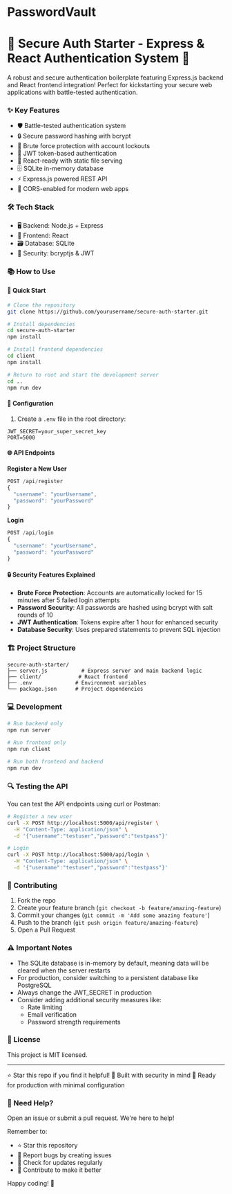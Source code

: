 # PasswordVault
# 🔐 Secure Auth Starter - Express & React Authentication System 🚀

A robust and secure authentication boilerplate featuring Express.js backend and React frontend integration! Perfect for kickstarting your secure web applications with battle-tested authentication.

### ✨ Key Features
- 🛡️ Battle-tested authentication system
- 🔒 Secure password hashing with bcrypt
- 🚫 Brute force protection with account lockouts
- 🎯 JWT token-based authentication
- 📱 React-ready with static file serving
- 🗄️ SQLite in-memory database
- ⚡ Express.js powered REST API
- 🔄 CORS-enabled for modern web apps

### 🛠️ Tech Stack
- 🖥️ Backend: Node.js + Express
- 🎨 Frontend: React
- 🗃️ Database: SQLite
- 🔑 Security: bcryptjs & JWT

### 📚 How to Use

#### 🚀 Quick Start
```bash
# Clone the repository
git clone https://github.com/yourusername/secure-auth-starter.git

# Install dependencies
cd secure-auth-starter
npm install

# Install frontend dependencies
cd client
npm install

# Return to root and start the development server
cd ..
npm run dev
```

#### 🔧 Configuration
1. Create a `.env` file in the root directory:
```env
JWT_SECRET=your_super_secret_key
PORT=5000
```

#### 🌐 API Endpoints

**Register a New User**
```javascript
POST /api/register
{
  "username": "yourUsername",
  "password": "yourPassword"
}
```

**Login**
```javascript
POST /api/login
{
  "username": "yourUsername",
  "password": "yourPassword"
}
```

#### 🔒 Security Features Explained
- **Brute Force Protection**: Accounts are automatically locked for 15 minutes after 5 failed login attempts
- **Password Security**: All passwords are hashed using bcrypt with salt rounds of 10
- **JWT Authentication**: Tokens expire after 1 hour for enhanced security
- **Database Security**: Uses prepared statements to prevent SQL injection

### 🏗️ Project Structure
```
secure-auth-starter/
├── server.js           # Express server and main backend logic
├── client/            # React frontend
├── .env              # Environment variables
└── package.json      # Project dependencies
```

### 💻 Development

```bash
# Run backend only
npm run server

# Run frontend only
npm run client

# Run both frontend and backend
npm run dev
```

### 🔍 Testing the API
You can test the API endpoints using curl or Postman:

```bash
# Register a new user
curl -X POST http://localhost:5000/api/register \
  -H "Content-Type: application/json" \
  -d '{"username":"testuser","password":"testpass"}'

# Login
curl -X POST http://localhost:5000/api/login \
  -H "Content-Type: application/json" \
  -d '{"username":"testuser","password":"testpass"}'
```

### 🤝 Contributing
1. Fork the repo
2. Create your feature branch (`git checkout -b feature/amazing-feature`)
3. Commit your changes (`git commit -m 'Add some amazing feature'`)
4. Push to the branch (`git push origin feature/amazing-feature`)
5. Open a Pull Request

### ⚠️ Important Notes
- The SQLite database is in-memory by default, meaning data will be cleared when the server restarts
- For production, consider switching to a persistent database like PostgreSQL
- Always change the JWT_SECRET in production
- Consider adding additional security measures like:
  - Rate limiting
  - Email verification
  - Password strength requirements

### 📝 License
This project is MIT licensed.

---
⭐ Star this repo if you find it helpful!
🔑 Built with security in mind
🚀 Ready for production with minimal configuration

### 🤔 Need Help?
Open an issue or submit a pull request. We're here to help! 

Remember to:
- ⭐ Star this repository
- 🐛 Report bugs by creating issues
- 🔄 Check for updates regularly
- 🤝 Contribute to make it better

Happy coding! 🎉
